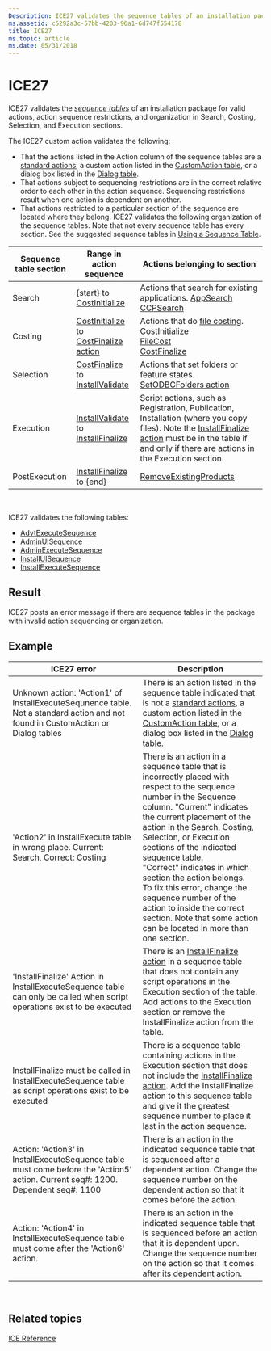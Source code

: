 ```yaml
---
Description: ICE27 validates the sequence tables of an installation package for valid actions, action sequence restrictions, and organization in Search, Costing, Selection, and Execution sections.
ms.assetid: c5292a3c-57bb-4203-96a1-6d747f554178
title: ICE27
ms.topic: article
ms.date: 05/31/2018
---
```


# ICE27

ICE27 validates the [*sequence tables*](s-gly.md) of an installation package for valid actions, action sequence restrictions, and organization in Search, Costing, Selection, and Execution sections.

The ICE27 custom action validates the following:

-   That the actions listed in the Action column of the sequence tables are a [standard actions](standard-actions.md), a custom action listed in the [CustomAction table](customaction-table.md), or a dialog box listed in the [Dialog table](dialog-table.md).
-   That actions subject to sequencing restrictions are in the correct relative order to each other in the action sequence. Sequencing restrictions result when one action is dependent on another.
-   That actions restricted to a particular section of the sequence are located where they belong. ICE27 validates the following organization of the sequence tables. Note that not every sequence table has every section. See the suggested sequence tables in [Using a Sequence Table](using-a-sequence-table.md).



| Sequence table section | Range in action sequence                                                                       | Actions belonging to section                                                                                                                                                                                                                     |
|------------------------|------------------------------------------------------------------------------------------------|--------------------------------------------------------------------------------------------------------------------------------------------------------------------------------------------------------------------------------------------------|
| Search                 | {start} to [CostInitialize](costinitialize-action.md)                                         | Actions that search for existing applications. [AppSearch](appsearch-action.md)<br/> [CCPSearch](ccpsearch-action.md)<br/>                                                                                                         |
| Costing                | [CostInitialize](costinitialize-action.md) to [CostFinalize action](costfinalize-action.md)  | Actions that do [file costing](file-costing.md). [CostInitialize](costinitialize-action.md)<br/> [FileCost](filecost-action.md)<br/> [CostFinalize](costfinalize-action.md)<br/>                                           |
| Selection              | [CostFinalize](costfinalize-action.md) to [InstallValidate](installvalidate-action.md)       | Actions that set folders or feature states. [SetODBCFolders action](setodbcfolders-action.md)<br/>                                                                                                                                        |
| Execution              | [InstallValidate](installvalidate-action.md) to [InstallFinalize](installfinalize-action.md) | Script actions, such as Registration, Publication, Installation (where you copy files). Note the [InstallFinalize action](installfinalize-action.md) must be in the table if and only if there are actions in the Execution section.<br/> |
| PostExecution          | [InstallFinalize](installfinalize-action.md) to {end}                                         | [RemoveExistingProducts](removeexistingproducts-action.md)                                                                                                                                                                                      |



 

ICE27 validates the following tables:

-   [AdvtExecuteSequence](advtexecutesequence-table.md)
-   [AdminUISequence](adminuisequence-table.md)
-   [AdminExecuteSequence](adminexecutesequence-table.md)
-   [InstallUISequence](installuisequence-table.md)
-   [InstallExecuteSequence](installexecutesequence-table.md)

## Result

ICE27 posts an error message if there are sequence tables in the package with invalid action sequencing or organization.

## Example



| ICE27 error                                                                                                                         | Description                                                                                                                                                                                                                                                                                                                                                                                                                                                                                                                         |
|-------------------------------------------------------------------------------------------------------------------------------------|-------------------------------------------------------------------------------------------------------------------------------------------------------------------------------------------------------------------------------------------------------------------------------------------------------------------------------------------------------------------------------------------------------------------------------------------------------------------------------------------------------------------------------------|
| Unknown action: 'Action1' of InstallExecuteSequnence table. Not a standard action and not found in CustomAction or Dialog tables    | There is an action listed in the sequence table indicated that is not a [standard actions](standard-actions.md), a custom action listed in the [CustomAction table](customaction-table.md), or a dialog box listed in the [Dialog table](dialog-table.md).                                                                                                                                                                                                                                                                       |
| 'Action2' in InstallExecute table in wrong place. Current: Search, Correct: Costing                                                 | There is an action in a sequence table that is incorrectly placed with respect to the sequence number in the Sequence column. "Current" indicates the current placement of the action in the Search, Costing, Selection, or Execution sections of the indicated sequence table.<br/> "Correct" indicates in which section the action belongs.<br/> To fix this error, change the sequence number of the action to inside the correct section. Note that some action can be located in more than one section.<br/> |
| 'InstallFinalize' Action in InstallExecuteSequence table can only be called when script operations exist to be executed             | There is an [InstallFinalize action](installfinalize-action.md) in a sequence table that does not contain any script operations in the Execution section of the table. Add actions to the Execution section or remove the InstallFinalize action from the table.<br/>                                                                                                                                                                                                                                                        |
| InstallFinalize must be called in InstallExecuteSequence table as script operations exist to be executed                            | There is a sequence table containing actions in the Execution section that does not include the [InstallFinalize action](installfinalize-action.md). Add the InstallFinalize action to this sequence table and give it the greatest sequence number to place it last in the action sequence.<br/>                                                                                                                                                                                                                            |
| Action: 'Action3' in InstallExecuteSequence table must come before the 'Action5' action. Current seq\#: 1200. Dependent seq\#: 1100 | There is an action in the indicated sequence table that is sequenced after a dependent action. Change the sequence number on the dependent action so that it comes before the action.<br/>                                                                                                                                                                                                                                                                                                                                    |
| Action: 'Action4' in InstallExecuteSequence table must come after the 'Action6' action.                                             | There is an action in the indicated sequence table that is sequenced before an action that it is dependent upon. Change the sequence number on the action so that it comes after its dependent action.<br/>                                                                                                                                                                                                                                                                                                                   |



 

## Related topics

<dl> <dt>

[ICE Reference](ice-reference.md)
</dt> </dl>

 

 




